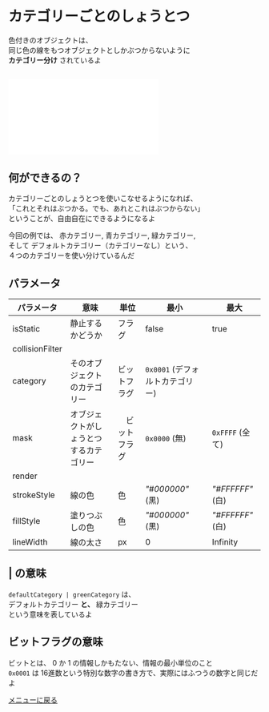 # カテゴリーごとのしょうとつ


色付きのオブジェクトは、  
同じ色の線をもつオブジェクトとしかぶつからないように  
**カテゴリー分け** されているよ


## ![改造する](collisionFiltering/main.js)


## 何ができるの？
カテゴリーごとのしょうとつを使いこなせるようになれば、  
「これとそれはぶつかる。でも、あれとこれはぶつからない」  
ということが、自由自在にできるようになるよ


今回の例では、 赤カテゴリー, 青カテゴリー, 緑カテゴリー,  
そして デフォルトカテゴリー（カテゴリーなし）という、  
４つのカテゴリーを使い分けているんだ


## パラメータ
パラメータ | 意味 | 単位 | 最小 | 最大 
--- | --- | --- | --- | ---
isStatic | 静止するかどうか | フラグ | false | true 
collisionFilter | | | |
category | そのオブジェクトのカテゴリー | ビットフラグ | `0x0001` (デフォルトカテゴリー) | 
mask | オブジェクトがしょうとつするカテゴリー |　ビットフラグ | `0x0000` (無) | `0xFFFF` (全て)  
render | | | |
strokeStyle | 線の色 | 色 | *"#000000"* (黒) | *"#FFFFFF"* (白)
fillStyle | 塗りつぶしの色 | 色 | *"#000000"* (黒) | *"#FFFFFF"* (白)
lineWidth | 線の太さ | px | 0 | Infinity

## | の意味
`defaultCategory | greenCategory` は、  
デフォルトカテゴリー **と、** 緑カテゴリー  
という意味を表しているよ

## ビットフラグの意味

ビットとは、 0 か 1 の情報しかもたない、情報の最小単位のこと  
`0x0001` は 16進数という特別な数字の書き方で、実際にはふつうの数字と同じだよ


[メニューに戻る](index.html)

